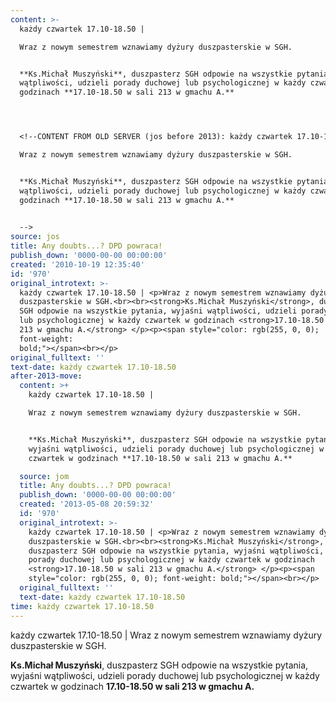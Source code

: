 ```yaml
---
content: >-
  każdy czwartek 17.10-18.50 | 

  Wraz z nowym semestrem wznawiamy dyżury duszpasterskie w SGH.


  **Ks.Michał Muszyński**, duszpasterz SGH odpowie na wszystkie pytania, wyjaśni
  wątpliwości, udzieli porady duchowej lub psychologicznej w każdy czwartek w
  godzinach **17.10-18.50 w sali 213 w gmachu A.** 




  <!--CONTENT FROM OLD SERVER (jos before 2013): każdy czwartek 17.10-18.50 | 

  Wraz z nowym semestrem wznawiamy dyżury duszpasterskie w SGH.


  **Ks.Michał Muszyński**, duszpasterz SGH odpowie na wszystkie pytania, wyjaśni
  wątpliwości, udzieli porady duchowej lub psychologicznej w każdy czwartek w
  godzinach **17.10-18.50 w sali 213 w gmachu A.** 

                                                                                            
  -->
source: jos
title: Any doubts...? DPD powraca!
publish_down: '0000-00-00 00:00:00'
created: '2010-10-19 12:35:40'
id: '970'
original_introtext: >-
  każdy czwartek 17.10-18.50 | <p>Wraz z nowym semestrem wznawiamy dyżury
  duszpasterskie w SGH.<br><br><strong>Ks.Michał Muszyński</strong>, duszpasterz
  SGH odpowie na wszystkie pytania, wyjaśni wątpliwości, udzieli porady duchowej
  lub psychologicznej w każdy czwartek w godzinach <strong>17.10-18.50 w sali
  213 w gmachu A.</strong> </p><p><span style="color: rgb(255, 0, 0);
  font-weight:
  bold;"></span><br></p>                                                                                          
original_fulltext: ''
text-date: każdy czwartek 17.10-18.50
after-2013-move:
  content: >+
    każdy czwartek 17.10-18.50 | 

    Wraz z nowym semestrem wznawiamy dyżury duszpasterskie w SGH.


    **Ks.Michał Muszyński**, duszpasterz SGH odpowie na wszystkie pytania,
    wyjaśni wątpliwości, udzieli porady duchowej lub psychologicznej w każdy
    czwartek w godzinach **17.10-18.50 w sali 213 w gmachu A.** 

  source: jom
  title: Any doubts...? DPD powraca!
  publish_down: '0000-00-00 00:00:00'
  created: '2013-05-08 20:59:32'
  id: '970'
  original_introtext: >-
    każdy czwartek 17.10-18.50 | <p>Wraz z nowym semestrem wznawiamy dyżury
    duszpasterskie w SGH.<br><br><strong>Ks.Michał Muszyński</strong>,
    duszpasterz SGH odpowie na wszystkie pytania, wyjaśni wątpliwości, udzieli
    porady duchowej lub psychologicznej w każdy czwartek w godzinach
    <strong>17.10-18.50 w sali 213 w gmachu A.</strong> </p><p><span
    style="color: rgb(255, 0, 0); font-weight: bold;"></span><br></p>
  original_fulltext: ''
  text-date: każdy czwartek 17.10-18.50
time: każdy czwartek 17.10-18.50
---
```

każdy czwartek 17.10-18.50 | 
Wraz z nowym semestrem wznawiamy dyżury duszpasterskie w SGH.

**Ks.Michał Muszyński**, duszpasterz SGH odpowie na wszystkie pytania, wyjaśni wątpliwości, udzieli porady duchowej lub psychologicznej w każdy czwartek w godzinach **17.10-18.50 w sali 213 w gmachu A.** 



<!--CONTENT FROM OLD SERVER (jos before 2013): każdy czwartek 17.10-18.50 | 
Wraz z nowym semestrem wznawiamy dyżury duszpasterskie w SGH.

**Ks.Michał Muszyński**, duszpasterz SGH odpowie na wszystkie pytania, wyjaśni wątpliwości, udzieli porady duchowej lub psychologicznej w każdy czwartek w godzinach **17.10-18.50 w sali 213 w gmachu A.** 

                                                                                          
-->

<!--{{json:{"created_date":"2010-10-19 12:35:40","publish_down":"0000-00-00 00:00:00","id":"970"}}}-->